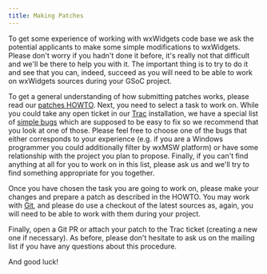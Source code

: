 ```yaml
---
title: Making Patches
---
```


To get some experience of working with wxWidgets code base we ask the
potential applicants to make some simple modifications to wxWidgets. Please
don't worry if you hadn't done it before, it's really not that difficult and
we'll be there to help you with it. The important thing is to try to do it and
see that you can, indeed, succeed as you will need to be able to work on
wxWidgets sources during your GSoC project.

To get a general understanding of how submitting patches works, please read
our [patches HOWTO](https://trac.wxwidgets.org/wiki/HowToSubmitPatches). Next,
you need to select a task to work on. While you could take any open ticket
in our [Trac](https://trac.wxwidgets.org) installation, we have a special list
of [simple bugs](https://trac.wxwidgets.org/query?status=accepted&status=confirmed&status=infoneeded&status=infoneeded_new&status=new&status=reopened&keywords=~simple) which are
supposed to be easy to fix so we recommend that you look at one of those.
Please feel free to choose one of the bugs that either corresponds to your
experience (e.g. if you are a Windows programmer you could additionally filter
by wxMSW platform) or have some relationship with the project you plan to
propose. Finally, if you can't find anything at all for you to work on in this
list, please ask us and we'll try to find something appropriate for you
together.

Once you have chosen the task you are going to work on, please make your
changes and prepare a patch as described in the HOWTO. You may work with
[Git](https://github.com/wxWidgets/wxWidgets), and please do use a checkout of the latest sources as,
again, you will need to be able to work with them during your project.

Finally, open a Git PR or attach your patch to the Trac ticket (creating a new
one if necessary). As before, please don't hesitate to ask us on the mailing
list if you have any questions about this procedure.

And good luck!

